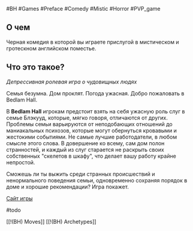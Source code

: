 #BH  #Games #Preface #Comedy #Mistic #Horror #PVP_game 

## О чем
Черная комедия в которой вы играете прислугой в мистическом и гротескном английском поместье.

## Что это такое? 
*Депрессивная ролевая игра о чудовищных людях*

Семья безумна. Дом проклят. Погода ужасная. Добро пожаловать в Bedlam Hall.

В **Bedlam Hall**  игрокам предстоит взять на себя ужасную роль слуг в семье Блэкууд, которые, мягко говоря, отличаются от других. Проблемы семьи варьируются от неподобающих отношений до маниакальных психозов, которые могут обернуться кровавыми и жестокими событиями. Не самые лучшие работодатели, в любом смысле этого слова. В довершение ко всему, сам дом полон странностей, и каждый из слуг старается не раскрыть своих собственных "скелетов в шкафу", что делает вашу работу крайне непростой.

Сможешь ли ты выжить среди странных происшествий и ненормального поведения семьи, одновременно сохраняя порядок в доме и хорошие рекомендации? Игра покажет.

[Сайт игры](https://monkeyfunstudios.com/products/bedlamhall/)

#todo

[[!(BH) Moves]]
[[!(BH) Archetypes]]